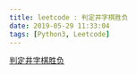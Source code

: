 ```yaml
---
title: leetcode : 判定井字棋胜负
date: 2019-05-29 11:33:04
tags: [Python3, Leetcode]
---
```


[判定井字棋胜负](https://leetcode-cn.com/problems/design-tic-tac-toe/)

